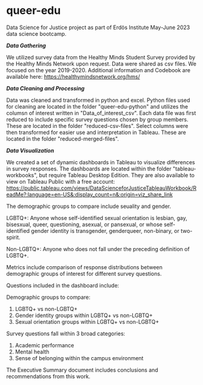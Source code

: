 # queer-edu
Data Science for Justice project as part of Erdös Institute May-June 2023 data science bootcamp.

***Data Gathering***

We utilized survey data from the Healthy Minds Student Survey provided by the Healthy Minds Network upon request. Data were shared as csv files. We focused on the year 2019-2020.
Additional information and Codebook are available here: https://healthymindsnetwork.org/hms/

***Data Cleaning and Processing***

Data was cleaned and transformed in python and excel. Python files used for cleaning are located in the folder "queer-edu-python" and utilizes the columsn of interest written in "Data_of_interest_csv". Each data file was first reduced to include specific survey questions chosen by group members. These are located in the folder "reduced-csv-files". Select columns were then transformed for easier use and interpretation in Tableau. These are located in the folder "reduced-merged-files". 

***Data Visualization***

We created a set of dynamic dashboards in Tableau to visualize differences in survey responses. The dashboards are located within the folder "tableau-workbooks", but require Tableau Desktop Edition. They are also available to view on Tableau Public with a free account: https://public.tableau.com/views/DataScienceforJusticeTableauWorkbook/ReadMe?:language=en-US&:display_count=n&:origin=viz_share_link

The demographic groups to compare include seuality and gender. 

LGBTQ+: Anyone whose self-identified sexual orientation is lesbian, gay, bisesxual, queer, questioning, asexual, or pansexual, or whose self-identified gender identity is transgender, genderqueer, non-binary, or two-spirit.

Non-LGBTQ+: Anyone who does not fall under the preceding definition of LGBTQ+. 

Metrics include comparison of response distributions between demographic groups of interest for different survey questions. 

Questions included in the dashboard include:


Demographic groups to compare:
1) LGBTQ+ vs non-LGBTQ+
2) Gender identity groups within LGBTQ+ vs non-LGBTQ+ 
3) Sexual orientation groups within LGBTQ+ vs non-LGBTQ+ 

Survey questions fall within 3 broad categories:
1) Academic performance
2) Mental health
3) Sense of belonging within the campus environment

The Executive Summary document includes conclusions and recommendations from this work. 
